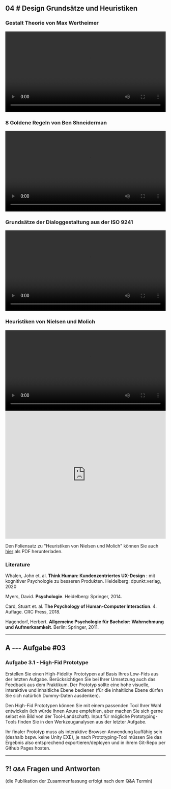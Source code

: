 ## **04 _#_** Design Grundsätze und Heuristiken

### Gestalt Theorie von Max Wertheimer
<video controls width="100%"> 
    <source src="https://lehre.gabriel-rausch.de/HFU/IFD_SoSe20/L04/L04_01_Gestalt_Theory.mp4" type="video/mp4"> 
    <a href="https://lehre.gabriel-rausch.de/HFU/IFD_SoSe20/L04/L04_01_Gestalt_Theory.mp4">Zum Video</a>
</video>

### 8 Goldene Regeln von Ben Shneiderman
<video controls width="100%"> 
    <source src="https://lehre.gabriel-rausch.de/HFU/IFD_SoSe20/L04/L04_02_Shneidermans_8_Goldene_Regeln.mp4" type="video/mp4"> 
    <a href="https://lehre.gabriel-rausch.de/HFU/IFD_SoSe20/L04/L04_02_Shneidermans_8_Goldene_Regeln.mp4">Zum Video</a>
</video>

### Grundsätze der Dialoggestaltung aus der ISO 9241
<video controls width="100%"> 
    <source src="https://lehre.gabriel-rausch.de/HFU/IFD_SoSe20/L04/L04_03_ISO_9241-110.mp4" type="video/mp4"> 
    <a href="https://lehre.gabriel-rausch.de/HFU/IFD_SoSe20/L04/L04_03_ISO_9241-110.mp4">Zum Video</a>
</video>

### Heuristiken von Nielsen und Molich
<video controls width="100%"> 
    <source src="https://lehre.gabriel-rausch.de/HFU/IFD_SoSe20/L04/L04_04_Heuristiken_Nielsen_Molich.mp4" type="video/mp4"> 
    <a href="https://lehre.gabriel-rausch.de/HFU/IFD_SoSe20/L04/L04_04_Heuristiken_Nielsen_Molich.mp4">Zum Video</a>
</video>


<iframe src="https://lehre.gabriel-rausch.de/HFU/IFD_SoSe20/L04/L04_Design_Grundsaetze_und_Heuristiken_lq.pdf" width="100%" height="400px" style="border:none"></iframe>

Den Foliensatz zu "Heuristiken von Nielsen und Molich" können Sie auch [hier](https://lehre.gabriel-rausch.de/HFU/IFD_SoSe20/L04/L04_Design_Grundsaetze_und_Heuristiken_lq.pdf) als PDF herunterladen.

### Literature

Whalen, John et. al. **Think Human: Kundenzentriertes UX-Design** : mit kognitiver Psychologie zu besseren Produkten. Heidelberg: dpunkt.verlag, 2020

Myers, David. **Psychologie**. Heidelberg: Springer, 2014.

Card, Stuart et. al. **The Psychology of Human-Computer Interaction**. 4. Auflage. CRC Press, 2018.

Hagendorf, Herbert. **Allgemeine Psychologie für Bachelor: Wahrnehmung und Aufmerksamkeit**. Berlin: Springer, 2011.


---


## **A _---_** Aufgabe #03

### Aufgabe 3.1 - High-Fid Prototype

Erstellen Sie einen High-Fidelity Prototypen auf Basis Ihres Low-Fids aus der letzten Aufgabe. Berücksichtigen Sie bei Ihrer Umsetzung auch das Feedback aus dem Praktikum. Der Prototyp sollte eine hohe visuelle, interaktive und inhaltliche Ebene bedienen (für die inhaltliche Ebene dürfen Sie sich natürlich Dummy-Daten ausdenken).

Den High-Fid Prototypen können Sie mit einem passenden Tool Ihrer Wahl entwickeln (ich würde Ihnen Axure empfehlen, aber machen Sie sich gerne selbst ein Bild von der Tool-Landschaft). Input für mögliche Prototyping-Tools finden Sie in den Werkzeuganalysen aus der letzter Aufgabe.

Ihr finaler Prototyp muss als interaktive Browser-Anwendung lauffähig sein (deshalb bspw. keine Unity EXE), je nach Prototyping-Tool müssen Sie das Ergebnis also entsprechend exportieren/deployen und in ihrem Git-Repo per Github Pages hosten.




---


## **?! _<small>Q&A</small>_** Fragen und Antworten
(die Publikation der Zusammenfassung erfolgt nach dem Q&A Termin)